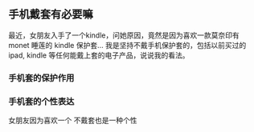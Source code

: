 ## 手机戴套有必要嘛

最近，女朋友入手了一个kindle，问她原因，竟然是因为喜欢一款莫奈印有 monet 睡莲的 kindle 保护套... 我是坚持不戴手机保护套的，包括以前买过的 ipad, kindle 等任何能戴上套的电子产品，说说我的看法。

### 手机套的保护作用

### 手机套的个性表达

女朋友因为喜欢一个
不戴套也是一种个性
